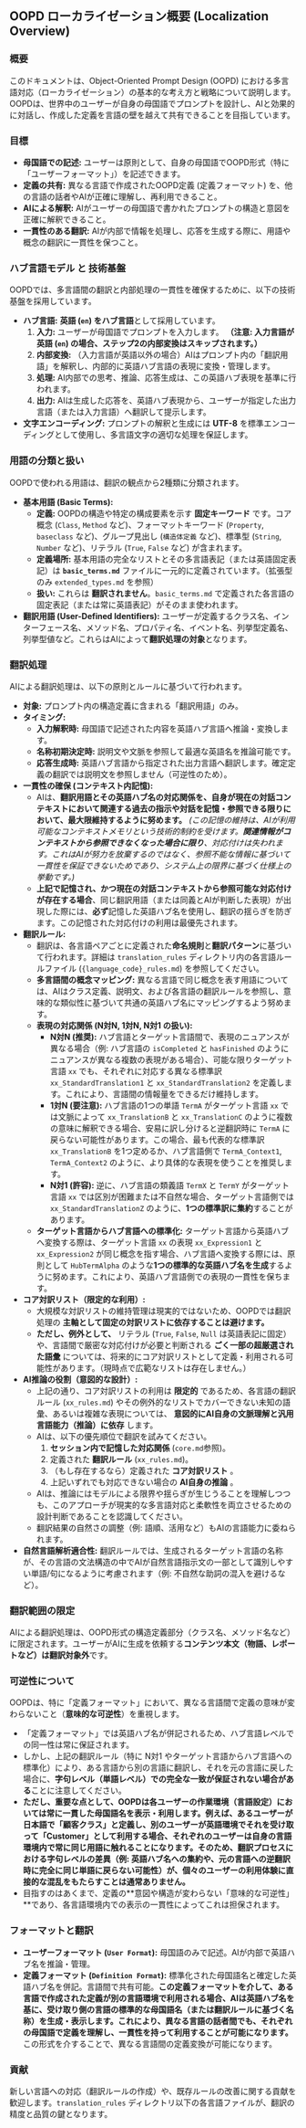 ## OOPD ローカライゼーション概要 (Localization Overview)

### 概要

このドキュメントは、Object-Oriented Prompt Design (OOPD) における多言語対応（ローカライゼーション）の基本的な考え方と戦略について説明します。OOPDは、世界中のユーザーが自身の母国語でプロンプトを設計し、AIと効果的に対話し、作成した定義を言語の壁を越えて共有できることを目指しています。

### 目標

- **母国語での記述:** ユーザーは原則として、自身の母国語でOOPD形式（特に「ユーザーフォーマット」）を記述できます。
- **定義の共有:** 異なる言語で作成されたOOPD定義 (定義フォーマット) を、他の言語の話者やAIが正確に理解し、再利用できること。
- **AIによる解釈:** AIがユーザーの母国語で書かれたプロンプトの構造と意図を正確に解釈できること。
- **一貫性のある翻訳:** AIが内部で情報を処理し、応答を生成する際に、用語や概念の翻訳に一貫性を保つこと。

### ハブ言語モデル と 技術基盤

OOPDでは、多言語間の翻訳と内部処理の一貫性を確保するために、以下の技術基盤を採用しています。

- **ハブ言語:** **英語 (`en`) をハブ言語**として採用しています。
  1. **入力:** ユーザーが母国語でプロンプトを入力します。 **（注意: 入力言語が英語 (`en`) の場合、ステップ2の内部変換はスキップされます。）**
  2. **内部変換:** （入力言語が英語以外の場合）AIはプロンプト内の「翻訳用語」を解釈し、内部的に英語ハブ言語の表現に変換・管理します。
  3. **処理:** AI内部での思考、推論、応答生成は、この英語ハブ表現を基準に行われます。
  4. **出力:** AIは生成した応答を、英語ハブ表現から、ユーザーが指定した出力言語（または入力言語）へ翻訳して提示します。
- **文字エンコーディング:** プロンプトの解釈と生成には **UTF-8** を標準エンコーディングとして使用し、多言語文字の適切な処理を保証します。

### 用語の分類と扱い

OOPDで使われる用語は、翻訳の観点から2種類に分類されます。

- **基本用語 (Basic Terms):**
  - **定義:** OOPDの構造や特定の構成要素を示す **固定キーワード** です。コア概念 (`Class`, `Method` など)、フォーマットキーワード (`Property`, `baseclass` など)、グループ見出し (`構造体定義` など)、標準型 (`String`, `Number` など)、リテラル (`True`, `False` など) が含まれます。
  - **定義場所:** 基本用語の完全なリストとその多言語表記（または英語固定表記）は **`basic_terms.md`** ファイルに一元的に定義されています。（拡張型のみ `extended_types.md` を参照）
  - **扱い:** これらは **翻訳されません**。`basic_terms.md` で定義された各言語の固定表記（または常に英語表記）がそのまま使われます。
- **翻訳用語 (User-Defined Identifiers):** ユーザーが定義するクラス名、インターフェース名、メソッド名、プロパティ名、イベント名、列挙型定義名、列挙型値など。これらはAIによって**翻訳処理の対象**となります。

### 翻訳処理

AIによる翻訳処理は、以下の原則とルールに基づいて行われます。

- **対象:** プロンプト内の構造定義に含まれる「翻訳用語」のみ。
- **タイミング:**
  - **入力解釈時:** 母国語で記述された内容を英語ハブ言語へ推論・変換します。
  - **名称初期決定時:** 説明文や文脈を参照して最適な英語名を推論可能です。
  - **応答生成時:** 英語ハブ言語から指定された出力言語へ翻訳します。確定定義の翻訳では説明文を参照しません（可逆性のため）。
- **一貫性の確保 (コンテキスト内記憶):**
  - AIは、**翻訳用語とその英語ハブ名の対応関係を、自身が現在の対話コンテキストにおいて関連する過去の指示や対話を記憶・参照できる限りにおいて、最大限維持するように努めます。**
    *(この記憶の維持は、AIが利用可能なコンテキストメモリという技術的制約を受けます。**関連情報がコンテキストから参照できなくなった場合に限り**、対応付けは失われます。これはAIが努力を放棄するのではなく、参照不能な情報に基づいて一貫性を保証できないためであり、システム上の限界に基づく仕様上の挙動です。)*
  - **上記で記憶され、かつ現在の対話コンテキストから参照可能な対応付けが存在する場合**、同じ翻訳用語（または同義とAIが判断した表現）が出現した際には、**必ず**記憶した英語ハブ名を使用し、翻訳の揺らぎを防ぎます。この記憶された対応付けの利用は最優先されます。
- **翻訳ルール:**
  - 翻訳は、各言語ペアごとに定義された**命名規則**と**翻訳パターン**に基づいて行われます。詳細は `translation_rules` ディレクトリ内の各言語ルールファイル (`{language_code}_rules.md`) を参照してください。
  - **多言語間の概念マッピング:** 異なる言語で同じ概念を表す用語については、AIはクラス定義、説明文、および各言語の翻訳ルールを参照し、意味的な類似性に基づいて共通の英語ハブ名にマッピングするよう努めます。
  - **表現の対応関係 (N対N, 1対N, N対1 の扱い):**
    - **N対N (推奨):** ハブ言語とターゲット言語間で、表現のニュアンスが異なる場合（例: ハブ言語の `isCompleted` と `hasFinished` のようにニュアンスが異なる複数の表現がある場合）、可能な限りターゲット言語 `xx` でも、それぞれに対応する異なる標準訳 `xx_StandardTranslation1` と `xx_StandardTranslation2` を定義します。これにより、言語間の情報量をできるだけ維持します。
    - **1対N (要注意):** ハブ言語の1つの単語 `TermA` がターゲット言語 `xx` では文脈によって `xx_TranslationB` と `xx_TranslationC` のように複数の意味に解釈できる場合、安易に訳し分けると逆翻訳時に `TermA` に戻らない可能性があります。この場合、最も代表的な標準訳 `xx_TranslationB` を1つ定めるか、ハブ言語側で `TermA_Context1`, `TermA_Context2` のように、より具体的な表現を使うことを推奨します。
    - **N対1 (許容):** 逆に、ハブ言語の類義語 `TermX` と `TermY` がターゲット言語 `xx` では区別が困難または不自然な場合、ターゲット言語側では `xx_StandardTranslationZ` のように、**1つの標準訳に集約**することがあります。
  - **ターゲット言語からハブ言語への標準化:** ターゲット言語から英語ハブへ変換する際は、ターゲット言語 `xx` の表現 `xx_Expression1` と `xx_Expression2` が同じ概念を指す場合、ハブ言語へ変換する際には、原則として `HubTermAlpha` のような**1つの標準的な英語ハブ名を生成**するように努めます。これにより、英語ハブ言語側での表現の一貫性を保ちます。
- **コア対訳リスト（限定的な利用）:**
  - 大規模な対訳リストの維持管理は現実的ではないため、OOPDでは翻訳処理の **主軸として固定の対訳リストに依存することは避けます。**
  - **ただし、例外として、** リテラル (`True`, `False`, `Null` は英語表記に固定）や、言語間で厳密な対応付けが必要と判断される **ごく一部の超厳選された語彙** については、将来的にコア対訳リストとして定義・利用される可能性があります。（現時点で広範なリストは存在しません。）
- **AI推論の役割（意図的な設計）:**
  - 上記の通り、コア対訳リストの利用は **限定的** であるため、各言語の翻訳ルール (`xx_rules.md`) やその例外的なリストでカバーできない未知の語彙、あるいは複雑な表現については、 **意図的にAI自身の文脈理解と汎用言語能力（推論）に依存** します。
  - AIは、以下の優先順位で翻訳を試みてください。
    1. **セッション内で記憶した対応関係** (`core.md`参照)。
    2. 定義された **翻訳ルール** (`xx_rules.md`)。
    3. （もし存在するなら）定義された **コア対訳リスト** 。
    4. 上記いずれでも対応できない場合の **AI自身の推論** 。
  - AIは、推論にはモデルによる限界や揺らぎが生じうることを理解しつつも、このアプローチが現実的な多言語対応と柔軟性を両立させるための設計判断であることを認識してください。
  - 翻訳結果の自然さの調整（例: 語順、活用など）もAIの言語能力に委ねられます。
- **自然言語解析適合性:** 翻訳ルールでは、生成されるターゲット言語の名称が、その言語の文法構造の中でAIが自然言語指示文の一部として識別しやすい単語/句になるように考慮されます（例: 不自然な助詞の混入を避けるなど）。

### 翻訳範囲の限定

AIによる翻訳処理は、OOPD形式の構造定義部分（クラス名、メソッド名など）に限定されます。ユーザーがAIに生成を依頼する**コンテンツ本文（物語、レポートなど）は翻訳対象外**です。

### 可逆性について

OOPDは、特に「定義フォーマット」において、異なる言語間で定義の意味が変わらないこと（**意味的な可逆性**）を重視します。

- 「定義フォーマット」では英語ハブ名が併記されるため、ハブ言語レベルでの同一性は常に保証されます。
- しかし、上記の翻訳ルール（特に N対1 やターゲット言語からハブ言語への標準化）により、ある言語から別の言語に翻訳し、それを元の言語に戻した場合に、**字句レベル（単語レベル）での完全な一致が保証されない場合がある**ことに注意してください。
- **ただし、重要な点として、OOPDは各ユーザーの作業環境（言語設定）においては常に一貫した母国語名を表示・利用します。例えば、あるユーザーが日本語で「顧客クラス」と定義し、別のユーザーが英語環境でそれを受け取って「Customer」として利用する場合、それぞれのユーザーは自身の言語環境内で常に同じ用語に触れることになります。そのため、翻訳プロセスにおける字句レベルの差異（例: 英語ハブ名への集約や、元の言語への逆翻訳時に完全に同じ単語に戻らない可能性）が、個々のユーザーの利用体験に直接的な混乱をもたらすことは通常ありません。**
- 目指すのはあくまで、定義の\*\*意図や構造が変わらない「意味的な可逆性」\*\*であり、各言語環境内での表示の一貫性によってこれは担保されます。

### フォーマットと翻訳

- **ユーザーフォーマット (`User Format`):** 母国語のみで記述。AIが内部で英語ハブ名を推論・管理。
- **定義フォーマット (`Definition Format`):** 標準化された母国語名と確定した英語ハブ名を併記。言語間で共有可能。**この定義フォーマットを介して、ある言語で作成された定義が別の言語環境で利用される場合、AIは英語ハブ名を基に、受け取り側の言語の標準的な母国語名（または翻訳ルールに基づく名称）を生成・表示します。これにより、異なる言語の話者間でも、それぞれの母国語で定義を理解し、一貫性を持って利用することが可能になります。** この形式を介することで、異なる言語間の定義変換が可能になります。

### 貢献

新しい言語への対応（翻訳ルールの作成）や、既存ルールの改善に関する貢献を歓迎します。`translation_rules` ディレクトリ以下の各言語ファイルが、翻訳の精度と品質の鍵となります。

